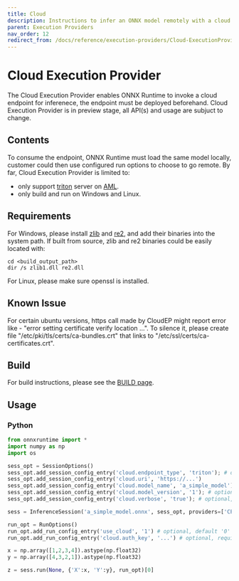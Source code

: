 ```yaml
---
title: Cloud
description: Instructions to infer an ONNX model remotely with a cloud endpoint
parent: Execution Providers
nav_order: 12
redirect_from: /docs/reference/execution-providers/Cloud-ExecutionProvider
---
```


# Cloud Execution Provider

The Cloud Execution Provider enables ONNX Runtime to invoke a cloud endpoint for inferenece, the endpoint must be deployed beforehand.
Cloud Execution Provider is in preview stage, all API(s) and usage are subjuct to change.

## Contents

To consume the endpoint, ONNX Runtime must load the same model locally, customer could then use configured run options to choose to go remote.
By far, Cloud Execution Provider is limited to:
* only support [triton](https://github.com/triton-inference-server) server on [AML](https://learn.microsoft.com/en-us/azure/machine-learning/how-to-deploy-with-triton?tabs=python%2Cendpoint).
* only build and run on Windows and Linux.

## Requirements

For Windows, please install [zlib](https://zlib.net/) and [re2](https://github.com/google/re2), and add their binaries into the system path.
If built from source, zlib and re2 binaries could be easily located with:

```dos
cd <build_output_path>
dir /s zlib1.dll re2.dll
```

For Linux, please make sure openssl is installed.

## Known Issue

For certain ubuntu versions, https call made by CloudEP might report error like - "error setting certificate verify location ...".
To silence it, please create file "/etc/pki/tls/certs/ca-bundles.crt" that links to "/etc/ssl/certs/ca-certificates.crt".

## Build

For build instructions, please see the [BUILD page](../build/eps.md#Cloud).

## Usage

### Python

```python
from onnxruntime import *
import numpy as np
import os

sess_opt = SessionOptions()
sess_opt.add_session_config_entry('cloud.endpoint_type', 'triton'); # only support triton server for now
sess_opt.add_session_config_entry('cloud.uri', 'https://...')
sess_opt.add_session_config_entry('cloud.model_name', 'a_simple_model');
sess_opt.add_session_config_entry('cloud.model_version', '1'); # optional, default 1
sess_opt.add_session_config_entry('cloud.verbose', 'true'); # optional, default false

sess = InferenceSession('a_simple_model.onnx', sess_opt, providers=['CPUExecutionProvider','CloudExecutionProvider'])

run_opt = RunOptions()
run_opt.add_run_config_entry('use_cloud', '1') # optional, default '0' to run inference locally.
run_opt.add_run_config_entry('cloud.auth_key', '...') # optional, required only when use_cloud set to 1

x = np.array([1,2,3,4]).astype(np.float32)
y = np.array([4,3,2,1]).astype(np.float32)

z = sess.run(None, {'X':x, 'Y':y}, run_opt)[0]
```